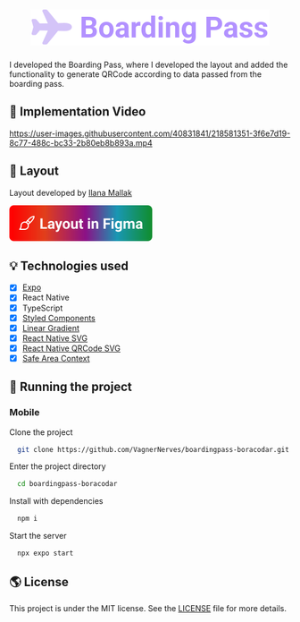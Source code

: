 <h1 align="center">
  <img alt="Boarding Pass" title="Boarding Pass" src="./.github/logoboardingpass.svg" />
</h1>

I developed the Boarding Pass, where I developed the layout and added the functionality to generate QRCode according to data passed from the boarding pass.

## 🎥 Implementation Video



https://user-images.githubusercontent.com/40831841/218581351-3f6e7d19-8c77-488c-bc33-2b80eb8b893a.mp4



## 🎨 Layout

Layout developed by [Ilana Mallak](https://www.linkedin.com/in/ilanamallak/)

[![Layout in Figma](https://github.com/VagnerNerves/default-readme/blob/main/assets/layout-in-figma.svg)](<https://www.figma.com/file/f3lMd39tRfLJFjZO4OoRcq/%23boraCodar---Desafio-6-(Community)---Vagner-Nerves?node-id=1%3A7&t=Tzbit5HQ73rLPXRk-1>)

<!-- ## 👏 Learning and more implementations

Describe what you learned and implemented in the project. -->

## 💡 Technologies used

- [x] [Expo](https://expo.dev/)
- [x] React Native
- [x] TypeScript
- [x] [Styled Components](https://styled-components.com/)
- [x] [Linear Gradient](https://docs.expo.dev/versions/latest/sdk/linear-gradient/)
- [x] [React Native SVG](https://docs.expo.dev/versions/latest/sdk/svg/)
- [x] [React Native QRCode SVG](https://github.com/dumbest/react-native-qrcode-svg-expo)
- [x] [Safe Area Context](https://docs.expo.dev/versions/latest/sdk/safe-area-context/)

## 🚀 Running the project

### Mobile

Clone the project

```bash
  git clone https://github.com/VagnerNerves/boardingpass-boracodar.git
```

Enter the project directory

```bash
  cd boardingpass-boracodar
```

Install with dependencies

```bash
  npm i
```

Start the server

```bash
  npx expo start
```

<!-- ### Back-end

Clone the project

```bash
  git clone https://link-para-o-projeto
```

Enter the project directory

```bash
  cd my-project
```

Install with dependencies

```bash
  npm install
```

Start the server

```bash
  npm run start
```

### Front-end Web

Clone the project

```bash
  git clone https://link-para-o-projeto
```

Enter the project directory

```bash
  cd my-project
```

Install with dependencies

```bash
  npm install
```

Start the server

```bash
  npm run start
``` -->

<!-- ## 📝 Routes

[![Run in Postman](https://github.com/VagnerNerves/default-readme/blob/main/assets/run-in-postman.svg)](https://app.getpostman.com/run-collection/link)
[![Run in Insomnia](https://github.com/VagnerNerves/default-readme/blob/main/assets/run-in-insomnia.svg)](https://insomnia.rest/run/?label=NAMEPROJECT&uri=LINK) -->

## 🌎 License

This project is under the MIT license. See the [LICENSE](https://github.com/VagnerNerves/boardingpass-boracodar/blob/master/LICENSE) file for more details.
